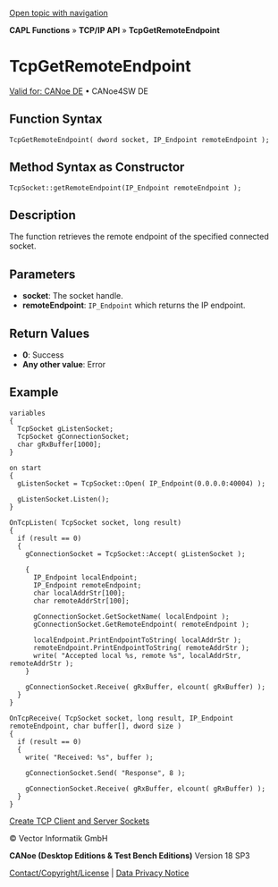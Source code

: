 [Open topic with navigation](../../../../../CANoeDEFamily.htm#Topics/CAPLFunctions/TCPIPAPI/Functions/CAPLfunctionTCPGetRemoteEndpoint.md)

**CAPL Functions** » **TCP/IP API** » **TcpGetRemoteEndpoint**

# TcpGetRemoteEndpoint

[Valid for: CANoe DE](../../../Shared/FeatureAvailability.md) • CANoe4SW DE

## Function Syntax

```
TcpGetRemoteEndpoint( dword socket, IP_Endpoint remoteEndpoint );
```

## Method Syntax as Constructor

```
TcpSocket::getRemoteEndpoint(IP_Endpoint remoteEndpoint );
```

## Description

The function retrieves the remote endpoint of the specified connected socket.

## Parameters

- **socket**: The socket handle.
- **remoteEndpoint**: `IP_Endpoint` which returns the IP endpoint.

## Return Values

- **0**: Success
- **Any other value**: Error

## Example

```plaintext
variables
{
  TcpSocket gListenSocket;
  TcpSocket gConnectionSocket;
  char gRxBuffer[1000];
}

on start
{
  gListenSocket = TcpSocket::Open( IP_Endpoint(0.0.0.0:40004) );

  gListenSocket.Listen();
}

OnTcpListen( TcpSocket socket, long result)
{
  if (result == 0)
  {
    gConnectionSocket = TcpSocket::Accept( gListenSocket );

    {
      IP_Endpoint localEndpoint;
      IP_Endpoint remoteEndpoint;
      char localAddrStr[100];
      char remoteAddrStr[100];

      gConnectionSocket.GetSocketName( localEndpoint );
      gConnectionSocket.GetRemoteEndpoint( remoteEndpoint );

      localEndpoint.PrintEndpointToString( localAddrStr );
      remoteEndpoint.PrintEndpointToString( remoteAddrStr );
      write( "Accepted local %s, remote %s", localAddrStr, remoteAddrStr );
    }

    gConnectionSocket.Receive( gRxBuffer, elcount( gRxBuffer) );
  }
}

OnTcpReceive( TcpSocket socket, long result, IP_Endpoint remoteEndpoint, char buffer[], dword size )
{
  if (result == 0)
  {
    write( "Received: %s", buffer );

    gConnectionSocket.Send( "Response", 8 );

    gConnectionSocket.Receive( gRxBuffer, elcount( gRxBuffer) );
  }
}
```

[Create TCP Client and Server Sockets](../../../Shared/CAPL/TCPIPAPI/TCPIPAPI.md)

© Vector Informatik GmbH

**CANoe (Desktop Editions & Test Bench Editions)** Version 18 SP3

[Contact/Copyright/License](../../../Shared/ContactCopyrightLicense.md) | [Data Privacy Notice](https://www.vector.com/int/en/company/get-info/privacy-policy/)